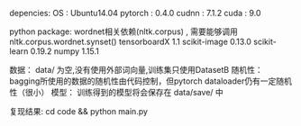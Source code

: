 depencies:
    OS : Ubuntu14.04
    pytorch : 0.4.0
    cudnn : 7.1.2
    cuda : 9.0

python package:
    wordnet相关依赖(nltk.corpus) , 需要能够调用 nltk.corpus.wordnet.synset()
    tensorboardX 1.1
    scikit-image 0.13.0
    scikit-learn 0.19.2
    numpy 1.15.1

数据：
    data/ 为空,没有使用外部词向量,训练集只使用DatasetB
随机性：
    bagging所使用的数据的随机性由代码控制，但pytorch dataloader仍有一定随机性（很小）
模型：
    训练得到的模型将会保存在 data/save/ 中

复现结果: cd code && python main.py
